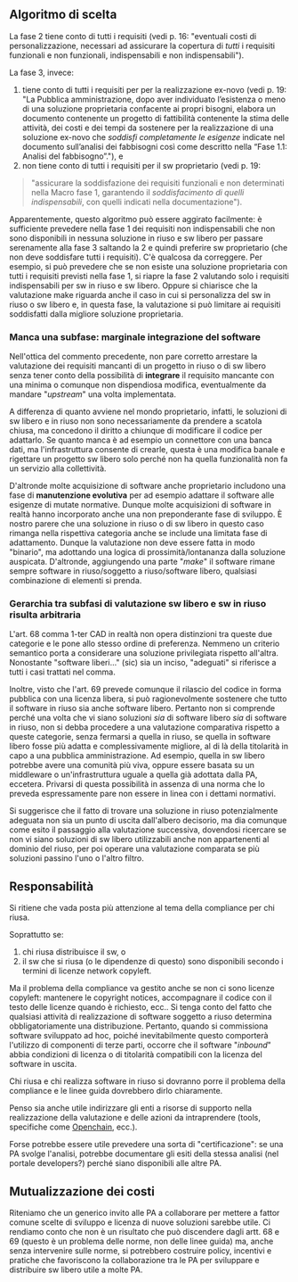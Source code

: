 ## Algoritmo di scelta

La fase 2 tiene conto di tutti i requisiti (vedi p. 16: "eventuali costi di
personalizzazione, necessari ad assicurare la copertura di *tutti* i requisiti
funzionali e non funzionali, indispensabili e non indispensabili").

La fase 3, invece:

  1. tiene conto di tutti i requisiti per per la realizzazione ex-novo (vedi p.
  19: "La Pubblica amministrazione, dopo aver individuato l’esistenza o meno di
  una soluzione proprietaria confacente ai propri bisogni, elabora un documento
  contenente un progetto di fattibilità contenente la stima delle attività, dei
  costi e dei tempi da sostenere per la realizzazione di una soluzione ex-novo
  che *soddisfi completamente le esigenze* indicate nel documento sull’analisi
  dei fabbisogni così come descritto nella “Fase 1.1: Analisi del
  fabbisogno”."), e
  2. non tiene conto di tutti i requisiti per il sw proprietario (vedi p. 19:

> "assicurare la soddisfazione dei requisiti funzionali e non determinati
nella Macro fase 1, garantendo il *soddisfacimento di quelli
indispensabili*, con quelli indicati nella documentazione").

Apparentemente, questo algoritmo può essere aggirato facilmente: è sufficiente prevedere
nella fase 1 dei requisiti non indispensabili che non sono disponibili in
nessuna soluzione in riuso e sw libero per passare serenamente alla fase 3
saltando la 2 e quindi preferire sw proprietario (che non deve soddisfare
tutti i requisiti). C'è qualcosa da correggere. Per esempio, si può prevedere
che se non esiste una soluzione proprietaria con tutti i requisiti previsti
nella fase 1, si riapre la fase 2 valutando solo i requisiti indispensabili per
sw in riuso e sw libero. Oppure si chiarisce che la valutazione make riguarda
anche il caso in cui si personalizza del sw in riuso o sw libero e, in questa
fase, la valutazione si può limitare ai requisiti soddisfatti dalla migliore
soluzione proprietaria.

### Manca una subfase: marginale integrazione del software

Nell'ottica del commento precedente, non pare corretto arrestare la valutazione
dei requisiti mancanti di un progetto in riuso o di sw libero senza tener conto
della possibilità di **integrare** il requisito mancante con una minima o
comunque non dispendiosa modifica, eventualmente da mandare "_upstream_" una
volta implementata.

A differenza di quanto avviene nel mondo proprietario, infatti, le soluzioni di
sw libero e in riuso non sono necessariamente da prendere a scatola chiusa, ma
concedono il diritto a chiunque di modificare il codice per adattarlo. Se quanto
manca è ad esempio un connettore con una banca dati, ma l'infrastruttura
consente di crearle, questa è una modifica banale e rigettare un progetto sw
libero solo perché non ha quella funzionalità non fa un servizio alla
collettività.

D'altronde molte acquisizione di software anche proprietario includono una fase
di **manutenzione evolutiva** per ad esempio adattare il software alle esigenze
di mutate normative. Dunque molte acquisizioni di software in realtà hanno
incorporato anche una non preponderante fase di sviluppo. È nostro parere che
una soluzione in riuso o di sw libero in questo caso rimanga nella rispettiva
categoria anche se include una limitata fase di adattamento. Dunque la
valutazione non deve essere fatta in modo "binario", ma adottando una logica di
prossimità/lontananza dalla soluzione auspicata. D'altronde, aggiungendo una
parte "_make_" il software rimane sempre software in riuso/soggetto a
riuso/software libero, qualsiasi combinazione di elementi si prenda.

### Gerarchia tra subfasi di valutazione sw libero e sw in riuso risulta arbitraria

L'art. 68 comma 1-ter CAD in realtà non opera distinzioni tra queste due
categorie e le pone allo stesso ordine di preferenza. Nemmeno un criterio
semantico porta a considerare una soluzione privilegiata rispetto all'altra.
Nonostante "software liberi..." (sic) sia un inciso, "adeguati" si riferisce a
tutti i casi trattati nel comma.

Inoltre, visto che l'art. 69 prevede comunque il rilascio del codice in forma
pubblica con una licenza libera, si può ragionevolmente sostenere che tutto il
software in riuso sia anche software libero. Pertanto non si comprende perché
una volta che vi siano soluzioni _sia_ di software libero _sia_ di software in
riuso, non si debba procedere a una valutazione comparativa rispetto a queste
categorie, senza fermarsi a quella in riuso, se quella in software libero fosse
più adatta e complessivamente migliore, al di là della titolarità in capo a una
pubblica amministrazione. Ad esempio, quella in sw libero potrebbe avere una
comunità più viva, oppure essere basata su un middleware o un'infrastruttura
uguale a quella già adottata dalla PA, eccetera. Privarsi di questa possibilità
in assenza di una norma che lo preveda espressamente pare non essere in linea
con i dettami normativi.

Si suggerisce che il fatto di trovare una soluzione in riuso potenzialmente
adeguata non sia un punto di uscita dall'albero decisorio, ma dia comunque come
esito il passaggio alla valutazione successiva, dovendosi ricercare se non vi
siano soluzioni di sw libero utilizzabili anche non appartenenti al dominio del
riuso, per poi operare una valutazione comparata se più soluzioni passino l'uno
o l'altro filtro.

## Responsabilità

Si ritiene che vada posta più attenzione al tema della compliance per chi riusa.

Soprattutto se:

   1. chi riusa distribuisce il sw, o
   2. il sw che si riusa (o le dipendenze di questo) sono disponibili
   secondo i termini di licenze network copyleft.

Ma il problema della compliance va gestito anche se non ci sono licenze
copyleft: mantenere le copyright notices, accompagnare il codice con il
testo delle licenze quando è richiesto, ecc.. Si tenga conto del fatto che
qualsiasi attività di realizzazione di software soggetto a riuso determina
obbligatoriamente una distribuzione. Pertanto, quando si commissiona software
sviluppato ad hoc, poiché inevitabilmente questo comporterà l'utilizzo di
componenti di terze parti, occorre che il software "_inbound_" abbia condizioni
di licenza o di titolarità compatibili con la licenza del software in uscita.

Chi riusa e chi realizza software in riuso si dovranno porre il problema della compliance e le linee guida
dovrebbero dirlo chiaramente.

Penso sia anche utile indirizzare gli enti a risorse di supporto nella
realizzazione della valutazione e delle azioni da intraprendere (tools,
specifiche come [Openchain](https://openchainproject.org), ecc.).  

Forse potrebbe essere utile prevedere una sorta di "certificazione": se
una PA svolge l'analisi, potrebbe documentare gli esiti della stessa
analisi (nel portale developers?) perché siano disponibili alle altre
PA.

## Mutualizzazione dei costi

Riteniamo che un generico invito alle PA a collaborare per mettere a fattor
comune scelte di sviluppo e licenza di nuove soluzioni sarebbe utile.
Ci rendiamo conto che non è un risultato che può discendere dagli artt. 68
e 69 (questo è un problema delle norme, non delle linee guida) ma, anche
senza intervenire sulle norme, si potrebbero costruire policy, incentivi
e pratiche che favoriscono la collaborazione tra le PA per sviluppare e
distribuire sw libero utile a molte PA.
